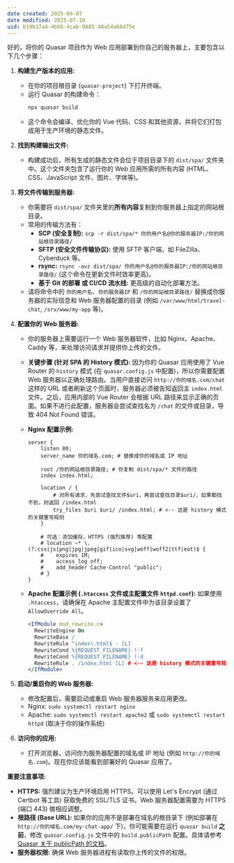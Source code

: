 ```yaml
---
date created: 2025-04-07
date modified: 2025-07-10
uid: b19b17a4-4bbb-4cab-9885-48a54a68475e
---
```


好的，将你的 Quasar 项目作为 Web 应用部署到你自己的服务器上，主要包含以下几个步骤：

1. **构建生产版本的应用:**
    * 在你的项目根目录 (`quasar-project`) 下打开终端。
    * 运行 Quasar 的构建命令：
        ```bash
        npx quasar build
        ```
    * 这个命令会编译、优化你的 Vue 代码、CSS 和其他资源，并将它们打包成用于生产环境的静态文件。

2. **找到构建输出文件:**
    * 构建成功后，所有生成的静态文件会位于项目目录下的 `dist/spa/` 文件夹中。这个文件夹包含了运行你的 Web 应用所需的所有内容 (HTML、CSS、JavaScript 文件、图片、字体等)。

3. **将文件传输到服务器:**
    * 你需要将 `dist/spa/` 文件夹里的**所有内容**复制到你服务器上指定的网站根目录。
    * 常用的传输方法有：
        * **SCP (安全复制):** `scp -r dist/spa/* 你的用户名@你的服务器IP:/你的网站根目录路径/`
        * **SFTP (安全文件传输协议):** 使用 SFTP 客户端，如 FileZilla、Cyberduck 等。
        * **rsync:** `rsync -avz dist/spa/ 你的用户名@你的服务器IP:/你的网站根目录路径/` (这个命令在更新文件时效率更高)。
        * **基于 Git 的部署 或 CI/CD 流水线:** 更高级的自动化部署方法。
    * 请将命令中的 `你的用户名`、`你的服务器IP` 和 `/你的网站根目录路径/` 替换成你服务器的实际信息和 Web 服务器配置的目录 (例如 `/var/www/html/travel-chat`, `/srv/www/my-app` 等)。

4. **配置你的 Web 服务器:**
    * 你的服务器上需要运行一个 Web 服务器软件，比如 Nginx、Apache、Caddy 等，来处理访问请求并提供你上传的文件。
    * **关键步骤 (针对 SPA 的 History 模式):** 因为你的 Quasar 应用使用了 Vue Router 的 `history` 模式 (在 `quasar.config.js` 中配置)，所以你需要配置 Web 服务器以正确处理路由。当用户直接访问 `http://你的域名.com/chat` 这样的 URL 或者刷新这个页面时，服务器必须被告知返回主 `index.html` 文件。之后，应用内部的 Vue Router 会根据 URL 路径来显示正确的页面。如果不进行此配置，服务器会尝试查找名为 `/chat` 的文件或目录，导致 404 Not Found 错误。
    * **Nginx 配置示例:**
        ```nginx
        server {
            listen 80;
            server_name 你的域名.com; # 替换成你的域名或 IP 地址

            root /你的网站根目录路径; # 你复制 dist/spa/* 文件的路径
            index index.html;

            location / {
                # 对所有请求，先尝试查找文件$uri，再尝试查找目录$uri/，如果都找不到，则返回 /index.html
                try_files $uri $uri/ /index.html; # <-- 这是 history 模式的关键重写规则
            }

            # 可选：添加缓存、HTTPS (强烈推荐) 等配置
            # location ~* \.(?:css|js|png|jpg|jpeg|gif|ico|svg|woff|woff2|ttf|eot)$ {
            #    expires 1M;
            #    access_log off;
            #    add_header Cache-Control "public";
            # }
        }
        ```

    * **Apache 配置示例 (`.htaccess` 文件或主配置文件 `httpd.conf`):**
        如果使用 `.htaccess`，请确保在 Apache 主配置文件中为该目录设置了 `AllowOverride All`。
        ```apache
        <IfModule mod_rewrite.c>
          RewriteEngine On
          RewriteBase /
          RewriteRule ^index\.html$ - [L]
          RewriteCond %{REQUEST_FILENAME} !-f
          RewriteCond %{REQUEST_FILENAME} !-d
          RewriteRule . /index.html [L] # <-- 这是 history 模式的关键重写规则
        </IfModule>
        ```

5. **启动/重启你的 Web 服务器:**
    * 修改配置后，需要启动或重启 Web 服务器服务来应用更改。
    * Nginx: `sudo systemctl restart nginx`
    * Apache: `sudo systemctl restart apache2` 或 `sudo systemctl restart httpd` (取决于你的操作系统)

6. **访问你的应用:**
    * 打开浏览器，访问你为服务器配置的域名或 IP 地址 (例如 `http://你的域名.com`)。现在你应该能看到部署好的 Quasar 应用了。

**重要注意事项:**

* **HTTPS:** 强烈建议为生产环境启用 HTTPS。可以使用 Let's Encrypt (通过 Certbot 等工具) 获取免费的 SSL/TLS 证书。Web 服务器配置需要为 HTTPS (端口 443) 做相应调整。
* **根路径 (Base URL):** 如果你的应用不是部署在域名的根目录下 (例如部署在 `http://你的域名.com/my-chat-app/` 下)，你可能需要在运行 `quasar build` **之前**，修改 `quasar.config.js` 文件中的 `build.publicPath` 配置。具体请参考 [Quasar 关于 publicPath 的文档](https://quasar.dev/quasar-cli-vite/quasar-config-file#publicpath)。
* **服务器权限:** 确保 Web 服务器进程有读取你上传的文件的权限。
